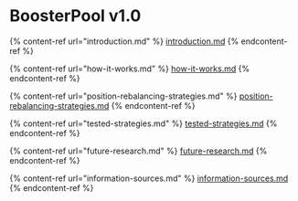 # BoosterPool v1.0

{% content-ref url="introduction.md" %}
[introduction.md](introduction.md)
{% endcontent-ref %}

{% content-ref url="how-it-works.md" %}
[how-it-works.md](how-it-works.md)
{% endcontent-ref %}

{% content-ref url="position-rebalancing-strategies.md" %}
[position-rebalancing-strategies.md](position-rebalancing-strategies.md)
{% endcontent-ref %}

{% content-ref url="tested-strategies.md" %}
[tested-strategies.md](tested-strategies.md)
{% endcontent-ref %}

{% content-ref url="future-research.md" %}
[future-research.md](future-research.md)
{% endcontent-ref %}

{% content-ref url="information-sources.md" %}
[information-sources.md](information-sources.md)
{% endcontent-ref %}
